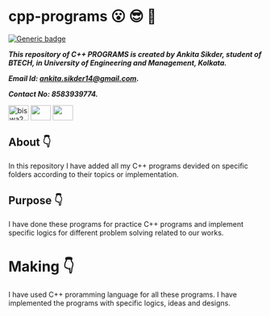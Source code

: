 # cpp-programs :open_mouth: :sunglasses: :facepunch:

[![Generic badge](https://img.shields.io/badge/C-programming-red)](https://shields.io/) 

***This repository of C++ PROGRAMS is created by Ankita Sikder, student of BTECH, in University of Engineering and Management, Kolkata.***

***Email Id: ankita.sikder14@gmail.com.***

***Contact No: 8583939774.***

<p align="left">
<a href="https://www.facebook.com/ankita.sikder.104" target="blank"><img align="center" src="https://cdn.jsdelivr.net/npm/simple-icons@3.0.1/icons/facebook.svg" alt="biswa2210" height="30" width="40" /></a>
<a href="https://www.instagram.com/ankita.sikder14" target="blank"><img align="center" src="https://cdn.jsdelivr.net/npm/simple-icons@3.0.1/icons/instagram.svg" alt="" height="30" width="40" /></a>
<a href="https://github.com/ankitasikder" target="blank"><img align="center" src="https://cdn.jsdelivr.net/npm/simple-icons@3.0.1/icons/github.svg" alt="" height="30" width="40" /></a>
</p>

## About :point_down:

<div align="justified">

In this repository I have added all my C++ programs devided on specific folders according to their topics or implementation. 

</div>


## Purpose :point_down:

<div align="justified">

I have done these programs for practice C++ programs and implement specific logics for different problem solving related to our works.

</div>

# Making :point_down:

<div align="justified">

I have used C++ proramming language for all these programs. I have implemented the programs with specific logics, ideas and designs.

</div>
     

